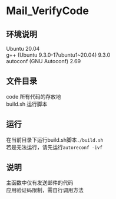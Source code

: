 # Mail_VerifyCode

## 环境说明
Ubuntu 20.04  
g++ (Ubuntu 9.3.0-17ubuntu1~20.04) 9.3.0  
autoconf (GNU Autoconf) 2.69  

## 文件目录
code 所有代码的存放地  
build.sh 运行脚本  

## 运行
在当前目录下运行build.sh脚本<code>./build.sh</code>  
若是无法运行，请先运行<code>autoreconf -ivf</code>

## 说明
主函数中仅有发送邮件的代码  
应用验证码限制，需自行调用方法
